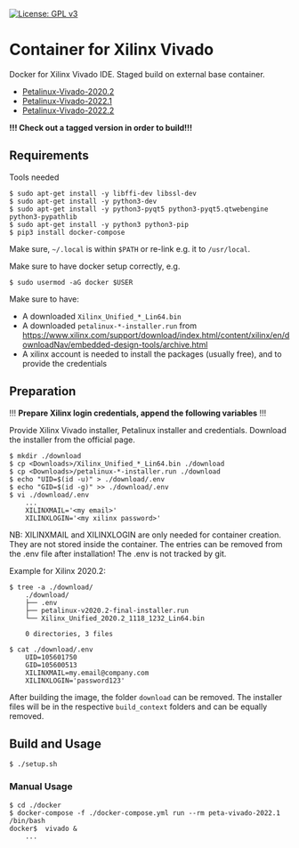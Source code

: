 [![License: GPL v3](https://img.shields.io/badge/License-GPL%20v3-blue.svg)](https://www.gnu.org/licenses/gpl-3.0.html)

# Container for Xilinx Vivado

Docker for Xilinx Vivado IDE. Staged build on external base container.  

- [Petalinux-Vivado-2020.2](https://github.com/Rubusch/docker__peta-vivado/tree/xilinx-2020.2)
- [Petalinux-Vivado-2022.1](https://github.com/Rubusch/docker__peta-vivado/tree/xilinx-2022.1)
- [Petalinux-Vivado-2022.2](https://github.com/Rubusch/docker__peta-vivado/tree/xilinx-2022.2)

**!!! Check out a tagged version in order to build!!!**


## Requirements

Tools needed  

```
$ sudo apt-get install -y libffi-dev libssl-dev
$ sudo apt-get install -y python3-dev
$ sudo apt-get install -y python3-pyqt5 python3-pyqt5.qtwebengine python3-pypathlib
$ sudo apt-get install -y python3 python3-pip
$ pip3 install docker-compose
```
Make sure, ``~/.local`` is within ``$PATH`` or re-link e.g. it to ``/usr/local``.  

Make sure to have docker setup correctly, e.g.  
```
$ sudo usermod -aG docker $USER
```

Make sure to have:  
  - A downloaded ``Xilinx_Unified_*_Lin64.bin``
  - A downloaded ``petalinux-*-installer.run`` from https://www.xilinx.com/support/download/index.html/content/xilinx/en/downloadNav/embedded-design-tools/archive.html
  - A xilinx account is needed to install the packages (usually free), and to provide the credentials


## Preparation

!!! **Prepare Xilinx login credentials, append the following variables** !!!  


Provide Xilinx Vivado installer, Petalinux installer and credentials. Download the installer from the official page.  

```
$ mkdir ./download
$ cp <Downloads>/Xilinx_Unified_*_Lin64.bin ./download
$ cp <Downloads>/petalinux-*-installer.run ./download
$ echo "UID=$(id -u)" > ./download/.env
$ echo "GID=$(id -g)" >> ./download/.env
$ vi ./download/.env
    ...
    XILINXMAIL='<my email>'
    XILINXLOGIN='<my xilinx password>'
```
NB: XILINXMAIL and XILINXLOGIN are only needed for container creation. They are not stored inside the container. The entries can be removed from the .env file after installation! The .env is not tracked by git.  

Example for Xilinx 2020.2:  
```
$ tree -a ./download/
    ./download/
    ├── .env
    ├── petalinux-v2020.2-final-installer.run
    └── Xilinx_Unified_2020.2_1118_1232_Lin64.bin

    0 directories, 3 files

$ cat ./download/.env
    UID=105601750
    GID=105600513
    XILINXMAIL=my.email@company.com
    XILINXLOGIN='password123'
```
After building the image, the folder `download` can be removed. The installer files will be in the respective `build_context` folders and can be equally removed.

## Build and Usage

```
$ ./setup.sh
```


### Manual Usage

```
$ cd ./docker
$ docker-compose -f ./docker-compose.yml run --rm peta-vivado-2022.1 /bin/bash
docker$  vivado &
    ...
```

